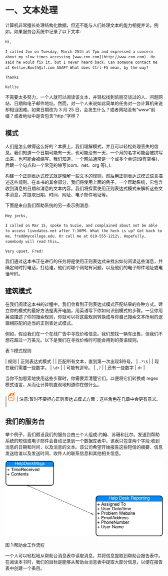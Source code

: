 # 一、文本处理

计算机非常擅长处理结构化数据，但还不能与人们处理文本的能力相提并论。例如，如果服务台系统中记录了以下文本:

`Hi,`

`I called Jon on Tuesday, March 25th at 7pm and expressed a concern about my slow times accessing [www.cnn.com](http://www.cnn.com). He said he would fix it, but I never heard back. Can someone contact me at Kellie.Booth@if.com ASAP? What does Ctrl-F5 mean, by the way?`

`Thanks`

`Kellie`

不需要太多努力，一个人就可以阅读该文本，并轻松找到凯丽交谈过的人、问题网站、日期和电子邮件地址。然而，对一个人来说如此简单的任务对一台计算机来说却相当困难。如果日期改为 3 月 25 日，会发生什么？或者网站没有“www”前缀？或者地址中是否包含“http:”字样？

## 模式

人们是怎么做得这么好的？本质上，我们理解模式，并且可以轻松处理丢失的信息。我们知道一个日期可能有一天，也可能没有一天，一个月的名字可能会被拼写出来，也可能会被缩写。我们知道，一个网站通常是一个或多个单词(没有空格)，后跟一个句点和一个常见的缩写(com、net、org 等)。).

构建一个正则表达式模式就是理解一些文本的规则，然后用正则表达式模式语言描述这些规则。在本书的其余部分，我们将使用上面的例子，一个帮助系统，它包含收到消息的日期和消息的文本内容。我们将探索使用正则表达式模式来解析这些文本消息，并提取日期、时间、网址、电子邮件地址等。

下面是来自我们帮助系统的另一条示例消息:

`Hey jerks,`

`I called on Mar 15, spoke to Suzie, and complained about not be able to access livedates.net after 7:30PM. What the heck is up? Get back to me, fred@mycollege.edu. Or call me at 619-555-1212\. Hopefully, somebody will read this…`

`Very upset, Fred!`

我们通过这本书正在进行的任务将是使用正则表达式来找出如何阅读这些消息，并确定何时打电话，打给谁，他们对哪个网站有问题，以及他们的电子邮件地址或电话号码。

## 建筑模式

在我们阅读这本书的过程中，我们会看到正则表达式模式匹配结果的各种方式。建立你的模式的最好方法是离开电脑，用英语写下你如何识别模式的步骤。一旦你用英语描述了你的搜索规则，你就可以将这些规则转换成与你自己搜索文本所用的逻辑相匹配的适当的正则表达式模式。

例如，假设我们在一个在线广告中寻找价格信息。我们想找一辆车出售，但我们不想花超过一万美元。以下是我们在寻找价格时可能会用到的英语规则。

表 1:模式规则

| 规则 | 正则表达式模式 |
| 匹配所有文本，直到第一次出现$符号。 | `.*\$` |
| 现在我们需要一些数字。 | `\d+` |
| 可能有逗号。 | `,?` |
| 还有一些数字 | `d+` |

当你不加思索地使用这些步骤时，你需要弄清楚它们，以便将它们转换成 regex 模式语言，从而让计算机直观地知道你在做什么。

| ![](img/note.png) | 注意:暂时不要担心正则表达式模式方面；这些角色在几章中会更有意义。 |

## 我们的服务台

举个例子，我们假设我们的服务台由三个人组成:约翰、苏珊和比尔。发送到帮助系统的短信或电子邮件会自动记录到一个数据库表中，该表只包含两个字段:收到消息的日期和时间，以及消息的文本。该公司希望开始报告这些短信的摘要、信息发送给谁以及发送时间、收件人的联系信息和其他相关信息。

![](img/image004.jpg)

图 1:帮助台工作流程

一个人可以轻松地从帮助台消息表中读取消息，并将信息提取到帮助台报告表中。在阅读本书时，我们的目标是能够从帮助台消息表中提取大部分信息，以便在报告表中创建一个条目。